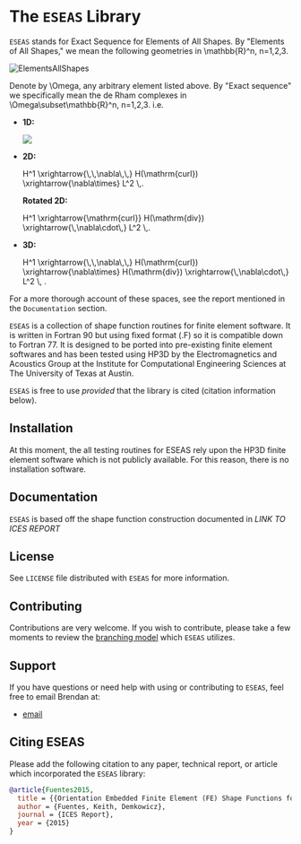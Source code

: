 The `ESEAS` Library
=================

`ESEAS` stands for Exact Sequence for Elements of All Shapes. By "Elements of All Shapes," we mean the following geometries in <span lang="latex">\mathbb{R}^n</span>, <span lang="latex">n=1,2,3</span>.

![ElementsAllShapes](https://cloud.githubusercontent.com/assets/10820180/6026267/0f6fe8d0-ab9f-11e4-9391-f86bd8ce80aa.png "Elements of all shapes.")

Denote by <span lang="latex">\Omega</span>, any arbitrary element listed above. By "Exact sequence" we specifically mean the de Rham complexes in <span lang="latex">\Omega\subset\mathbb{R}^n</span>, <span lang="latex">n=1,2,3</span>.
i.e.

-   **1D:**

    <img src="http://latex.codecogs.com/gif.latex?H^1(\Omega)\stackrel{\nabla}{\longrightarrow}L^2(\Omega)\,." border="0"/>

- **2D:**
    <div lang="latex">
    H^1 \xrightarrow{\,\,\nabla\,\,} H(\mathrm{curl}) \xrightarrow{\nabla\times} L^2 \,.
    </div>

    **Rotated 2D:**
    <div lang="latex">
    H^1 \xrightarrow{\mathrm{curl}} H(\mathrm{div}) \xrightarrow{\,\nabla\cdot\,} L^2 \,.
    </div>

-   **3D:**
    <div lang="latex">
    H^1 \xrightarrow{\,\,\nabla\,\,} H(\mathrm{curl}) \xrightarrow{\nabla\times} H(\mathrm{div}) \xrightarrow{\,\nabla\cdot\,} L^2 \, .
    </div>

For a more thorough account of these spaces, see the report mentioned in the `Documentation` section.

`ESEAS` is a collection of shape function routines for finite element software. It is written in Fortran 90 but using fixed format (.F) so it is compatible down to Fortran 77. It is designed to be ported into pre-existing finite element softwares and has been tested using HP3D by the Electromagnetics and Acoustics Group at the Institute for Computational Engineering Sciences at The University of Texas at Austin.

`ESEAS` is free to use *provided* that the library is cited (citation information below).

Installation
------------

At this moment, the all testing routines for ESEAS rely upon the HP3D finite element software which is not publicly available. For this reason, there is no installation software.

Documentation
-------------

`ESEAS` is based off the shape function construction documented in
*LINK TO ICES REPORT*
<!-- [here](http://libqueso.github.io/queso/docs/html/). -->

License
-------

See `LICENSE` file distributed with `ESEAS` for more information.

Contributing
------------

Contributions are very welcome.  If you wish to contribute, please take a few moments to review the [branching model](http://nvie.com/posts/a-successful-git-branching-model/) which `ESEAS` utilizes.

Support
-------

If you have questions or need help with using or contributing to `ESEAS`, feel free to email Brendan at:

- [email](mailto:brendan@ices.utexas.edu)

Citing ESEAS
-------
Please add the following citation to any paper, technical report, or article which incorporated the `ESEAS` library:

```bibtex
@article{Fuentes2015,
  title = {{Orientation Embedded Finite Element (FE) Shape Functions for the Exact Sequence Elements of All Shapes}},
  author = {Fuentes, Keith, Demkowicz},
  journal = {ICES Report},
  year = {2015}
}
```
<!-- volume = {}, -->
<!-- url = {http://dx.doi.org/10.1007/978-3-642-29737-3\_44}, -->

<!-- Need this line to convert latex -->
<script type="text/javascript" src="http://latex.codecogs.com/latexit.js"></script>
